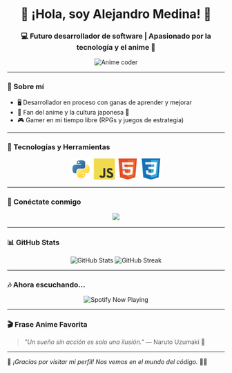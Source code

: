 <h1 align="center">🌸 ¡Hola, soy Alejandro Medina! 👋</h1>
<h3 align="center">💻 Futuro desarrollador de software | Apasionado por la tecnología y el anime 🎌</h3>

<p align="center">
  <img src="https://i.imgur.com/qg4xZJj.gif" 
       alt="Anime coder" width="350"/>
</p>

---

### 🌟 Sobre mí  
- 🖥️ Desarrollador en proceso con ganas de aprender y mejorar  
- 📖 Fan del anime y la cultura japonesa 🍜  
- 🎮 Gamer en mi tiempo libre (RPGs y juegos de estrategia)  

---

### 🚀 Tecnologías y Herramientas  
<p align="center">
  <img src="https://raw.githubusercontent.com/devicons/devicon/master/icons/python/python-original.svg" alt="Python" width="50" height="50"/>
  <img src="https://raw.githubusercontent.com/devicons/devicon/master/icons/javascript/javascript-original.svg" alt="JavaScript" width="50" height="50"/>
  <img src="https://raw.githubusercontent.com/devicons/devicon/master/icons/html5/html5-original.svg" alt="HTML5" width="50" height="50"/>
  <img src="https://raw.githubusercontent.com/devicons/devicon/master/icons/css3/css3-original.svg" alt="CSS3" width="50" height="50"/>
</p>

---

### 📲 Conéctate conmigo  
<p align="center">
  <a href="https://dev.to/ale_dev" target="_blank">
    <img src="https://img.shields.io/badge/Dev.to-000000?style=for-the-badge&logo=dev.to&logoColor=white" />
  </a>
</p>

---

### 📊 GitHub Stats  
<p align="center">
  <img src="https://github-readme-stats.vercel.app/api?username=alepern32&show_icons=true&theme=tokyonight" alt="GitHub Stats" width="48%" />
  <img src="https://github-readme-streak-stats.herokuapp.com/?user=alepern32&theme=tokyonight" alt="GitHub Streak" width="48%" />
</p>

---

### 🎶 Ahora escuchando...  
<p align="center">
  <img src="https://spotify-github-profile.vercel.app/api/view?uid=tu_usuario_spotify&cover_image=true&theme=default&bar_color=53b14f&bar_color_cover=false" alt="Spotify Now Playing" />
</p>

---

### 🎬 Frase Anime Favorita  
> *"Un sueño sin acción es solo una ilusión."* — Naruto Uzumaki 🍃

---

🌸 *¡Gracias por visitar mi perfil! Nos vemos en el mundo del código.* 🚀💙
